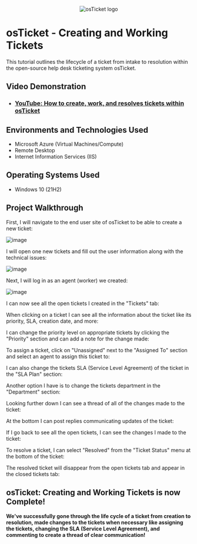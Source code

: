 <p align="center">
<img src="https://i.imgur.com/Clzj7Xs.png" alt="osTicket logo"/>
</p>

<h1>osTicket - Creating and Working Tickets</h1>
This tutorial outlines the lifecycle of a ticket from intake to resolution within the open-source help desk ticketing system osTicket.<br />


<h2>Video Demonstration</h2>

- ### [YouTube: How to create, work, and resolves tickets within osTicket](https://www.youtube.com)

<h2>Environments and Technologies Used</h2>

- Microsoft Azure (Virtual Machines/Compute)
- Remote Desktop
- Internet Information Services (IIS)

<h2>Operating Systems Used </h2>

- Windows 10</b> (21H2)

<h2>Project Walkthrough</h2>

First, I will navigate to the end user site of osTicket to be able to create a new ticket:

![image](https://github.com/user-attachments/assets/aadcbf54-71f9-44b3-9179-bd83073da02b)

I will open one new tickets and fill out the user information along with the technical issues:

![image](https://github.com/user-attachments/assets/636e60bb-3a9d-4a69-90e2-9bfa409c4028)

Next, I will log in as an agent (worker) we created:

![image](https://github.com/user-attachments/assets/5de13c9e-00b8-4d72-8227-435849536827)

I can now see all the open tickets I created in the "Tickets" tab:


When clicking on a ticket I can see all the information about the ticket like its priority, SLA, creation date, and more:



I can change the priority level on appropriate tickets by clicking the "Priority" section and can add a note for the change made:



To assign a ticket, click on "Unassigned" next to the "Assigned To" section and select an agent to assign this ticket to:


I can also change the tickets SLA (Service Level Agreement) of the ticket in the "SLA Plan" section:



Another option I have is to change the tickets department in the "Department" section:



Looking further down I can see a thread of all of the changes made to the ticket:



At the bottom I can post replies communicating updates of the ticket:



If I go back to see all the open tickets, I can see the changes I made to the ticket:

To resolve a ticket, I can select "Resolved" from the "Ticket Status" menu at the bottom of the ticket:

The resolved ticket will disappear from the open tickets tab and appear in the closed tickets tab:

<h2>osTicket: Creating and Working Tickets is now Complete!</h2>

<b> We've successfully gone through the life cycle of a ticket from creation to resolution, made changes to the tickets when necessary like assigning the tickets, changing the SLA (Service Level Agreement), and commenting to create a thread of clear communication! </b>
